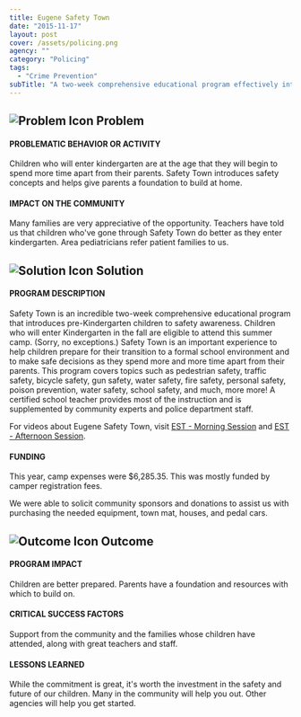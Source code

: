 ```yaml
---
title: Eugene Safety Town
date: "2015-11-17"
layout: post
cover: /assets/policing.png
agency: ""
category: "Policing"
tags:
  - "Crime Prevention"
subTitle: "A two-week comprehensive educational program effectively introduced safety concepts to pre-Kindergarten aged children"
---
```


## ![Problem Icon](https://github.com/google/material-design-icons/raw/master/alert/1x_web/ic_error_outline_black_48dp.png "Problem") Problem

#### PROBLEMATIC BEHAVIOR OR ACTIVITY

Children who will enter kindergarten are at the age that they will begin to spend more time apart from their parents. Safety Town introduces safety concepts and helps give parents a foundation to build at home.

#### IMPACT ON THE COMMUNITY

Many families are very appreciative of the opportunity. Teachers have told us that children who've gone through Safety Town do better as they enter kindergarten. Area pediatricians refer patient families to us.

## ![Solution Icon](https://github.com/google/material-design-icons/raw/master/action/1x_web/ic_lightbulb_outline_black_48dp.png "Solution") Solution

#### PROGRAM DESCRIPTION

Safety Town is an incredible two-week comprehensive educational program that introduces pre-Kindergarten children to safety awareness. Children who will enter Kindergarten in the fall are eligible to attend this summer camp. (Sorry, no exceptions.) Safety Town is an important experience to help children prepare for their transition to a formal school environment and to make safe decisions as they spend more and more time apart from their parents. This program covers topics such as pedestrian safety, traffic safety, bicycle safety, gun safety, water safety, fire safety, personal safety, poison prevention, water safety, school safety, and much, more more! A certified school teacher provides most of the instruction and is supplemented by community experts and police department staff.

For videos about Eugene Safety Town, visit [EST - Morning Session](https://www.youtube.com/watch?v=BIjGAglAyYo&feature=youtu.be) and [EST - Afternoon Session](https://www.youtube.com/watch?v=5r_KnceRQ9w&feature=youtu.be).
#### FUNDING

This year, camp expenses were $6,285.35. This was mostly funded by camper registration fees.

We were able to solicit community sponsors and donations to assist us with purchasing the needed equipment, town mat, houses, and pedal cars.

## ![Outcome Icon](https://github.com/google/material-design-icons/raw/master/action/1x_web/ic_view_list_black_48dp.png "Outcome") Outcome

#### PROGRAM IMPACT

Children are better prepared. Parents have a foundation and resources with which to build on.

#### CRITICAL SUCCESS FACTORS

Support from the community and the families whose children have attended, along with great teachers and staff.

#### LESSONS LEARNED

While the commitment is great, it's worth the investment in the safety and future of our children. Many in the community will help you out. Other agencies will help you get started.

